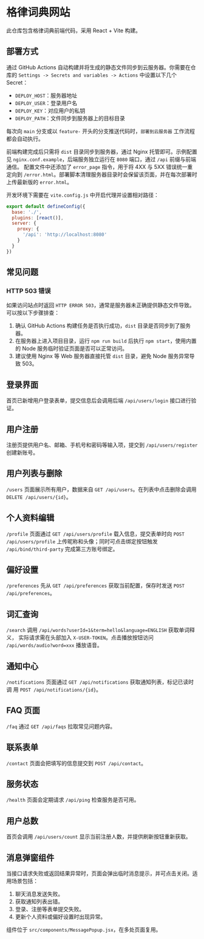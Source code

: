 # 格律词典网站

此仓库包含格律词典前端代码，采用 React + Vite 构建。

## 部署方式

通过 GitHub Actions 自动构建并将生成的静态文件同步到云服务器。你需要在仓库的 `Settings -> Secrets and variables -> Actions` 中设置以下几个 Secret：

- `DEPLOY_HOST`：服务器地址
- `DEPLOY_USER`：登录用户名
- `DEPLOY_KEY`：对应用户的私钥
- `DEPLOY_PATH`：文件同步到服务器上的目标目录

每次向 `main` 分支或以 `feature-` 开头的分支推送代码时，`部署到云服务器` 工作流程都会自动执行。

前端构建完成后只需将 `dist` 目录同步到服务器，通过 Nginx 托管即可。示例配置见 `nginx.conf.example`，后端服务独立运行在 `8080` 端口，通过 `/api` 前缀与前端通信。
配置文件中还添加了 `error_page` 指令，用于将 4XX 与 5XX 错误统一重定向到 `/error.html`。部署脚本清理服务器目录时会保留该页面，并在每次部署时上传最新版的 `error.html`。

开发环境下需要在 `vite.config.js` 中开启代理并设置相对路径：

```js
export default defineConfig({
  base: './',
  plugins: [react()],
  server: {
    proxy: {
      '/api': 'http://localhost:8080'
    }
  }
})
```

## 常见问题

### HTTP 503 错误

如果访问站点时返回 `HTTP ERROR 503`，通常是服务器未正确提供静态文件导致。可以按以下步骤排查：

1. 确认 GitHub Actions 构建任务是否执行成功，`dist` 目录是否同步到了服务器。
2. 在服务器上进入项目目录，运行 `npm run build` 后执行 `npm start`，使用内置的 Node 服务临时验证页面是否可以正常访问。
3. 建议使用 Nginx 等 Web 服务器直接托管 `dist` 目录，避免 Node 服务异常导致 503。

## 登录界面

首页已新增用户登录表单，提交信息后会调用后端 `/api/users/login` 接口进行验证。

## 用户注册

注册页提供用户名、邮箱、手机号和密码等输入项，提交到 `/api/users/register` 创建新账号。

## 用户列表与删除

`/users` 页面展示所有用户，数据来自 `GET /api/users`。在列表中点击删除会调用
`DELETE /api/users/{id}`。

## 个人资料编辑

`/profile` 页面通过 `GET /api/users/profile` 载入信息，提交表单时向
`POST /api/users/profile` 上传昵称和头像；同时可点击绑定按钮触发
`/api/bind/third-party` 完成第三方账号绑定。

## 偏好设置

`/preferences` 先从 `GET /api/preferences` 获取当前配置，保存时发送
`POST /api/preferences`。

## 词汇查询

`/search` 调用 `/api/words?userId=1&term=hello&language=ENGLISH` 获取单词释义，
实际请求需在头部加入 `X-USER-TOKEN`。点击播放按钮访问
`/api/words/audio?word=xxx` 播放语音。

## 通知中心

`/notifications` 页面通过 `GET /api/notifications` 获取通知列表，标记已读时调
用 `POST /api/notifications/{id}`。

## FAQ 页面

`/faq` 通过 `GET /api/faqs` 拉取常见问题内容。

## 联系表单

`/contact` 页面会把填写的信息提交到 `POST /api/contact`。


## 服务状态

`/health` 页面会定期请求 `/api/ping` 检查服务是否可用。

## 用户总数

首页会调用 `/api/users/count` 显示当前注册人数，并提供刷新按钮重新获取。

## 消息弹窗组件

当接口请求失败或返回结果异常时，页面会弹出临时消息提示，并可点击关闭。适用场景包括：

1. 聊天消息发送失败。
2. 获取通知列表出错。
3. 登录、注册等表单提交失败。
4. 更新个人资料或偏好设置时出现异常。

组件位于 `src/components/MessagePopup.jsx`，在多处页面复用。
